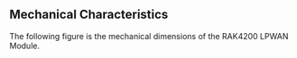 ## Mechanical Characteristics

The following figure is the mechanical dimensions of the RAK4200 LPWAN Module.

<rk-img
  src="/assets/images/wisduo/rak4200-module/datasheet/mechanical-dimensions.jpg"
  width="50%"
  figure-number="8"
  caption="Mechanical Dimensions"
/>